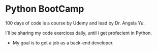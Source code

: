 # Python BootCamp
 100 days of code is a course by Udemy and lead by Dr. Angela Yu.

 I´ll be sharing my code exercices daily, until i get profecient in Python.
 - My goal is to get a job as a back-end developer.
